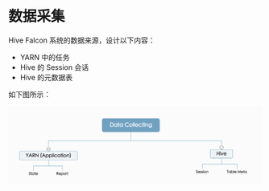 # 数据采集

Hive Falcon 系统的数据来源，设计以下内容：
  * YARN 中的任务
  * Hive 的 Session 会话
  * Hive 的元数据表

如下图所示：

![data_collection@2x.png](../res/data_collection@2x.png)
